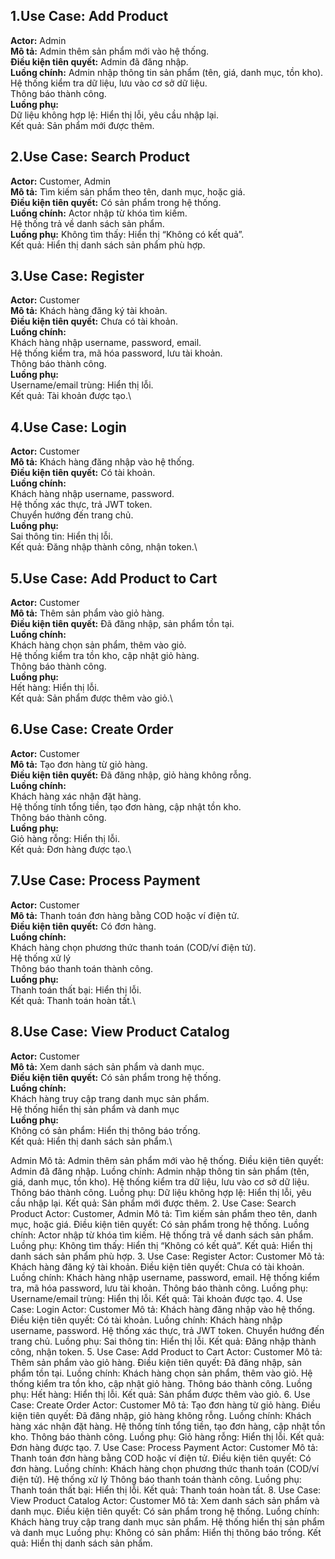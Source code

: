 ## 1.Use Case: Add Product
**Actor:** Admin\
**Mô tả:** Admin thêm sản phẩm mới vào hệ thống.\
**Điều kiện tiên quyết:** Admin đã đăng nhập.\
**Luồng chính:**
Admin nhập thông tin sản phẩm (tên, giá, danh mục, tồn kho).\
Hệ thống kiểm tra dữ liệu, lưu vào cơ sở dữ liệu.\
Thông báo thành công.\
**Luồng phụ:**\
Dữ liệu không hợp lệ: Hiển thị lỗi, yêu cầu nhập lại.\
Kết quả: Sản phẩm mới được thêm.

## 2.Use Case: Search Product
**Actor:** Customer, Admin\
**Mô tả:** Tìm kiếm sản phẩm theo tên, danh mục, hoặc giá.\
**Điều kiện tiên quyết:** Có sản phẩm trong hệ thống.\
**Luồng chính:**
Actor nhập từ khóa tìm kiếm.\
Hệ thống trả về danh sách sản phẩm.\
**Luồng phụ:**
Không tìm thấy: Hiển thị “Không có kết quả”.\
Kết quả: Hiển thị danh sách sản phẩm phù hợp.

## 3.Use Case: Register
**Actor:** Customer\
**Mô tả:** Khách hàng đăng ký tài khoản.\
**Điều kiện tiên quyết:** Chưa có tài khoản.\
**Luồng chính:**\
Khách hàng nhập username, password, email.\
Hệ thống kiểm tra, mã hóa password, lưu tài khoản.\
Thông báo thành công.\
**Luồng phụ:**\
Username/email trùng: Hiển thị lỗi.\
Kết quả: Tài khoản được tạo.\

## 4.Use Case: Login
**Actor:** Customer\
**Mô tả:** Khách hàng đăng nhập vào hệ thống.\
**Điều kiện tiên quyết:** Có tài khoản.\
**Luồng chính:**\
Khách hàng nhập username, password.\
Hệ thống xác thực, trả JWT token.\
Chuyển hướng đến trang chủ.\
**Luồng phụ:**\
Sai thông tin: Hiển thị lỗi.\
Kết quả: Đăng nhập thành công, nhận token.\

## 5.Use Case: Add Product to Cart
**Actor:** Customer\
**Mô tả:** Thêm sản phẩm vào giỏ hàng.\
**Điều kiện tiên quyết:** Đã đăng nhập, sản phẩm tồn tại.\
**Luồng chính:**\
Khách hàng chọn sản phẩm, thêm vào giỏ.\
Hệ thống kiểm tra tồn kho, cập nhật giỏ hàng.\
Thông báo thành công.\
**Luồng phụ:**\
Hết hàng: Hiển thị lỗi.\
Kết quả: Sản phẩm được thêm vào giỏ.\

## 6.Use Case: Create Order
**Actor:** Customer\
**Mô tả:** Tạo đơn hàng từ giỏ hàng.\
**Điều kiện tiên quyết:** Đã đăng nhập, giỏ hàng không rỗng.\
**Luồng chính:**\
Khách hàng xác nhận đặt hàng.\
Hệ thống tính tổng tiền, tạo đơn hàng, cập nhật tồn kho.\
Thông báo thành công.\
**Luồng phụ:**\
Giỏ hàng rỗng: Hiển thị lỗi.\
Kết quả: Đơn hàng được tạo.\

## 7.Use Case: Process Payment
**Actor:** Customer\
**Mô tả:** Thanh toán đơn hàng bằng COD hoặc ví điện tử.\
**Điều kiện tiên quyết:** Có đơn hàng.\
**Luồng chính:**\
Khách hàng chọn phương thức thanh toán (COD/ví điện tử).\
Hệ thống xử lý\
Thông báo thanh toán thành công.\
**Luồng phụ:**\
Thanh toán thất bại: Hiển thị lỗi.\
Kết quả: Thanh toán hoàn tất.\

## 8.Use Case: View Product Catalog
**Actor:** Customer\
**Mô tả:** Xem danh sách sản phẩm và danh mục.\
**Điều kiện tiên quyết:** Có sản phẩm trong hệ thống.\
**Luồng chính:**\
Khách hàng truy cập trang danh mục sản phẩm.\
Hệ thống hiển thị sản phẩm và danh mục\
**Luồng phụ:**\
Không có sản phẩm: Hiển thị thông báo trống.\
Kết quả: Hiển thị danh sách sản phẩm.\


 Admin
Mô tả: Admin thêm sản phẩm mới vào hệ thống.
Điều kiện tiên quyết: Admin đã đăng nhập.
Luồng chính:
Admin nhập thông tin sản phẩm (tên, giá, danh mục, tồn kho).
Hệ thống kiểm tra dữ liệu, lưu vào cơ sở dữ liệu.
Thông báo thành công.
Luồng phụ:
Dữ liệu không hợp lệ: Hiển thị lỗi, yêu cầu nhập lại.
Kết quả: Sản phẩm mới được thêm.
2. Use Case: Search Product
Actor: Customer, Admin
Mô tả: Tìm kiếm sản phẩm theo tên, danh mục, hoặc giá.
Điều kiện tiên quyết: Có sản phẩm trong hệ thống.
Luồng chính:
Actor nhập từ khóa tìm kiếm.
Hệ thống trả về danh sách sản phẩm.
Luồng phụ:
Không tìm thấy: Hiển thị “Không có kết quả”.
Kết quả: Hiển thị danh sách sản phẩm phù hợp.
3. Use Case: Register
Actor: Customer
Mô tả: Khách hàng đăng ký tài khoản.
Điều kiện tiên quyết: Chưa có tài khoản.
Luồng chính:
Khách hàng nhập username, password, email.
Hệ thống kiểm tra, mã hóa password, lưu tài khoản.
Thông báo thành công.
Luồng phụ:
Username/email trùng: Hiển thị lỗi.
Kết quả: Tài khoản được tạo.
4. Use Case: Login
Actor: Customer
Mô tả: Khách hàng đăng nhập vào hệ thống.
Điều kiện tiên quyết: Có tài khoản.
Luồng chính:
Khách hàng nhập username, password.
Hệ thống xác thực, trả JWT token.
Chuyển hướng đến trang chủ.
Luồng phụ:
Sai thông tin: Hiển thị lỗi.
Kết quả: Đăng nhập thành công, nhận token.
5. Use Case: Add Product to Cart
Actor: Customer
Mô tả: Thêm sản phẩm vào giỏ hàng.
Điều kiện tiên quyết: Đã đăng nhập, sản phẩm tồn tại.
Luồng chính:
Khách hàng chọn sản phẩm, thêm vào giỏ.
Hệ thống kiểm tra tồn kho, cập nhật giỏ hàng.
Thông báo thành công.
Luồng phụ:
Hết hàng: Hiển thị lỗi.
Kết quả: Sản phẩm được thêm vào giỏ.
6. Use Case: Create Order
Actor: Customer
Mô tả: Tạo đơn hàng từ giỏ hàng.
Điều kiện tiên quyết: Đã đăng nhập, giỏ hàng không rỗng.
Luồng chính:
Khách hàng xác nhận đặt hàng.
Hệ thống tính tổng tiền, tạo đơn hàng, cập nhật tồn kho.
Thông báo thành công.
Luồng phụ:
Giỏ hàng rỗng: Hiển thị lỗi.
Kết quả: Đơn hàng được tạo.
7. Use Case: Process Payment
Actor: Customer
Mô tả: Thanh toán đơn hàng bằng COD hoặc ví điện tử.
Điều kiện tiên quyết: Có đơn hàng.
Luồng chính:
Khách hàng chọn phương thức thanh toán (COD/ví điện tử).
Hệ thống xử lý 
Thông báo thanh toán thành công.
Luồng phụ:
Thanh toán thất bại: Hiển thị lỗi.
Kết quả: Thanh toán hoàn tất.
8. Use Case: View Product Catalog
Actor: Customer
Mô tả: Xem danh sách sản phẩm và danh mục.
Điều kiện tiên quyết: Có sản phẩm trong hệ thống.
Luồng chính:
Khách hàng truy cập trang danh mục sản phẩm.
Hệ thống hiển thị sản phẩm và danh mục 
Luồng phụ:
Không có sản phẩm: Hiển thị thông báo trống.
Kết quả: Hiển thị danh sách sản phẩm.


